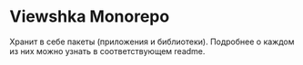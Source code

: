 # Viewshka Monorepo

Хранит в себе пакеты (приложения и библиотеки). Подробнее о каждом из них можно узнать в соответствующем readme.